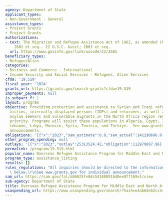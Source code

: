```yaml
---
agency: Department of State
applicant_types:
- Non-Government - General
assistance_types:
- Project Grants
- Project Grants
authorizations:
- text: The Migration and Refugee Assistance Act of 1962, as amended (MRA), 22 U.S.C.
    2601 et seq.. 22 U.S.C. &sect; 2601 et seq.
  url: https://www.govinfo.gov/link/uscode/22/2601
beneficiary_types:
- Refugee/Alien
categories:
- Business and Commerce - International
- Income Security and Social Services - Refugees, Alien Services
cfda: '19.519'
fiscal_year: '2024'
grants_url: https://grants.gov/search-grants?cfda=19.519
improper_payments: null
is_subpart_f: 1
layout: program
objective: Providing protection and assistance to Syrian and Iraqi refugees, conflict
  victims, internally displaced persons (IDPs) and returnees, as well as refugees,
  asylum seekers and vulnerable migrants in the North Africa region remains a high
  priority. Programs will assist these populations in Algeria, Egypt, Iraq, Jordan,
  Lebanon, Libya, Morocco, Syria, Tunisia, and Türkiye.  See www.grants.gov for individual
  announcements.
obligations: '[{"x":"2023","sam_estimate":0.0,"sam_actual":141290696.0,"usa_spending_actual":107994110.25},{"x":"2024","sam_estimate":0.0,"sam_actual":140000000.0,"usa_spending_actual":70741581.72},{"x":"2025","sam_estimate":0.0,"sam_actual":140000000.0,"usa_spending_actual":3457058.89}]'
other_program_spending: null
outlays: '[{"x":"2023","outlay":25313524.42,"obligation":112979087.96},{"x":"2024","outlay":-128684.34,"obligation":75446324.72},{"x":"2025","outlay":0.0,"obligation":3975031.11}]'
permalink: /program/19.519.html
popular_name: Overseas Refugee Assistance Program for Middle East and North Africa
program_type: assistance_listing
results: []
rules_regulations: "All inquiries should be directed to the information contacts listed\
  \ below.\r\nSee www.grants.gov for individual announcement."
sam_url: https://sam.gov/fal/a86025fe0dc54188891bd0ee87f169e1/view
sub-agency: Department of State
title: Overseas Refugee Assistance Program for Middle East and North Africa Program
usaspending_url: https://www.usaspending.gov/search/?hash=e4ab6deb2cc44d4f977c712ad80e4c81
---
```

